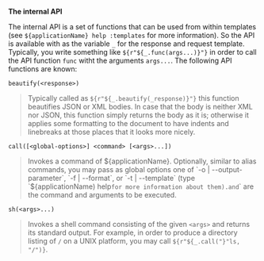 **The internal API**

The internal API is a set of functions that can be used from within templates (see `${applicationName} help :templates` for more information). 
So the API is available with as the variable `_` for the response and request template. Typically, you write something like
`${r"${_.func(args...)}"}` in order to call the API function `func` witht the arguments `args...`. The following API functions are known:

>

`beautify(<response>)`

>Typically called as `${r"${_.beautify(_response)}"}` this function beautifies JSON or XML bodies. In case that the body
is neither XML nor JSON, this function simply returns the body as it is; otherwise it applies some formatting to the
document to have indents and linebreaks at those places that it looks more nicely.

`call([<global-options>] <command> [<args>...])`

>Invokes a command of ${applicationName}. Optionally, similar to alias commands, you may pass as
global options one of `-o | --output-parameter`, `-f | --format`, or `-t | --template` (type `${applicationName) help`
for more information about them). `<command>` and `<args>` are the command and arguments to be executed.


`sh(<args>...)`

>Invokes a shell command consisting of the given `<args>` and returns its standard output. For example, in order to 
produce a directory listing of `/` on a UNIX platform, you may call `${r"${_.call("}"ls, "/")}`.